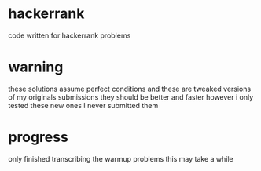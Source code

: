 # hackerrank
code written for hackerrank problems

# warning
these solutions assume perfect conditions
and these are tweaked versions of my originals
submissions they should be better and faster 
however i only tested these new ones I never 
submitted them

# progress
only finished transcribing the warmup problems
this may take a while